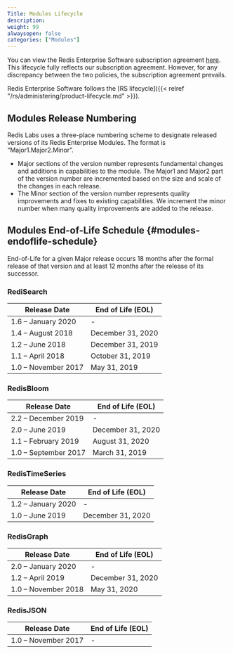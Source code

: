 ```yaml
---
Title: Modules Lifecycle
description:
weight: 99
alwaysopen: false
categories: ["Modules"]
---
```

You can view the Redis Enterprise Software subscription agreement [here](https://redislabs.com/company/terms-of-use#software).
This lifecycle fully reflects our subscription agreement.
However, for any discrepancy between the two policies, the subscription agreement prevails.

Redis Enterprise Software follows the [RS lifecycle]({{< relref "/rs/administering/product-lifecycle.md" >}}).

## Modules Release Numbering

Redis Labs uses a three-place numbering scheme to designate released versions of its Redis Enterprise Modules.
The format is “Major1.Major2.Minor”.

- Major sections of the version number represents fundamental changes and additions in
    capabilities to the module. The Major1 and Major2 part of the
    version number are incremented based on the size and scale of the changes in each
    release.
- The Minor section of the version number represents quality improvements and fixes to
    existing capabilities. We increment the minor number when many quality improvements
    are added to the release.

## Modules End-of-Life Schedule {#modules-endoflife-schedule}

End-of-Life for a given Major release occurs 18 months after the formal release of
that version and at least 12 months after the release of its successor.

### RediSearch

| Release Date | End of Life (EOL)  |
| ----------------------------------------- | ------------------ |
| 1.6 – January 2020                        | -                  |
| 1.4 – August 2018                         | December 31, 2020  |
| 1.2 – June 2018                           | December 31, 2019  |
| 1.1 – April 2018                          | October 31, 2019   |
| 1.0 – November 2017                       | May 31, 2019       |

### RedisBloom

| Release Date | End of Life (EOL)  |
| ----------------------------------------- | ------------------ |
| 2.2 – December 2019                       | -                  |
| 2.0 – June 2019                           | December 31, 2020  |
| 1.1 – February 2019                       | August 31, 2020    |
| 1.0 – September 2017                      | March 31, 2019     |

### RedisTimeSeries

| Release Date | End of Life (EOL)  |
| ----------------------------------------- | ------------------ |
| 1.2 – January 2020                        | -                  |
| 1.0 – June 2019                           | December 31, 2020  |

### RedisGraph

| Release Date | End of Life (EOL)  |
| ----------------------------------------- | ------------------ |
| 2.0 – January 2020                        | -                  |
| 1.2 – April 2019                          | December 31, 2020  |
| 1.0 – November 2018                       | May 31, 2020       |

### RedisJSON

| Release Date | End of Life (EOL)  |
| ----------------------------------------- | ------------------ |
| 1.0 – November 2017                       | -                  |

